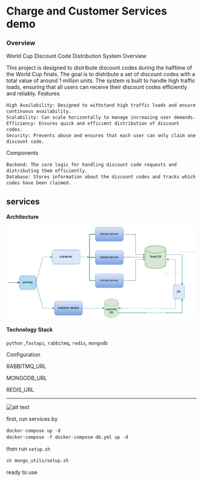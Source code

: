 # Charge and Customer Services demo

### Overview
World Cup Discount Code Distribution System
Overview

This project is designed to distribute discount codes during the halftime of the World Cup finals. The goal is to distribute a set of discount codes with a total value of around 1 million units. The system is built to handle high traffic loads, ensuring that all users can receive their discount codes efficiently and reliably.
Features

    High Availability: Designed to withstand high traffic loads and ensure continuous availability.
    Scalability: Can scale horizontally to manage increasing user demands.
    Efficiency: Ensures quick and efficient distribution of discount codes.
    Security: Prevents abuse and ensures that each user can only claim one discount code.

Components

    Backend: The core logic for handling discount code requests and distributing them efficiently.
    Database: Stores information about the discount codes and tracks which codes have been claimed.
## services

#### Architecture

![alt text](https://github.com/alirezapla/charge-demo/blob/main/reports/architecture_high_level.png)

#### Technology Stack

`python` ,`fastapi`, `rabbitmq`, `redis`, `mongodb`

Configuration

RABBITMQ_URL

MONGODB_URL

REDIS_URL

****

![alt text](https://github.com/minhhungit/mongodb-cluster-docker-compose/blob/master/images/sharding-and-replica-sets.png)

first, run services by

```python
docker-compose up -d
docker-compose -f docker-compose-db.yml up -d
```
then run `setup.sh`

```bash
sh mongo_utils/setup.sh
```
ready to use
